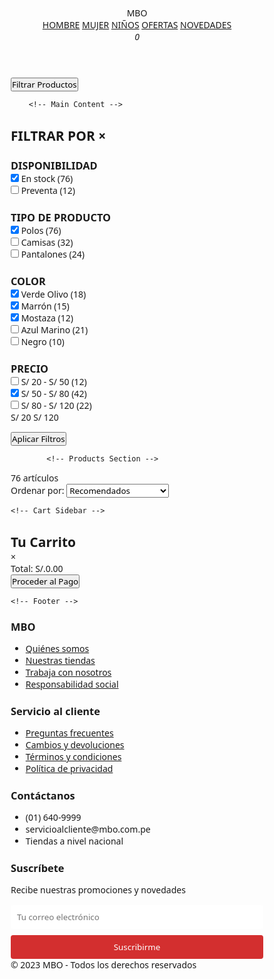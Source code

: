 <!DOCTYPE html>
<html lang="es">
<head>
    <meta charset="UTF-8">
    <meta name="viewport" content="width=device-width, initial-scale=1.0">
    <title>Polos Básicos Hombre - MBO</title>
    <link rel="stylesheet" href="https://cdnjs.cloudflare.com/ajax/libs/font-awesome/6.4.0/css/all.min.css">
    <style>
        * {
            margin: 0;
            padding: 0;
            box-sizing: border-box;
            font-family: 'Segoe UI', Tahoma, Geneva, Verdana, sans-serif;
        }
        
   body {
            background-color: #f8f9fa;
            color: #333;
            line-height: 1.6;
        }
        
   .container {
            max-width: 1200px;
            margin: 0 auto;
            padding: 20px;
        }
        
        /* Header Styles */
   header {
            background-color: #fff;
            box-shadow: 0 2px 10px rgba(0,0,0,0.1);
            padding: 15px 0;
            position: sticky;
            top: 0;
            z-index: 100;
        }
        
   .header-top {
            display: flex;
            justify-content: space-between;
            align-items: center;
            padding: 0 20px;
        }
        
   .logo {
            font-size: 28px;
            font-weight: 700;
            color: #d32f2f;
        }
        
   .nav-links {
            display: flex;
            gap: 25px;
        }
        
  .nav-links a {
            text-decoration: none;
            color: #333;
            font-weight: 500;
            position: relative;
        }
        
   .nav-links a:hover {
            color: #d32f2f;
        }
        
   .nav-links a.active::after {
            content: '';
            position: absolute;
            bottom: -5px;
            left: 0;
            width: 100%;
            height: 2px;
            background-color: #d32f2f;
        }
        
   .header-icons {
            display: flex;
            gap: 20px;
        }
        
   .header-icons i {
            font-size: 20px;
            cursor: pointer;
            position: relative;
        }
        
  .cart-count {
            position: absolute;
            top: -8px;
            right: -8px;
            background: #d32f2f;
            color: white;
            border-radius: 50%;
            width: 18px;
            height: 18px;
            font-size: 12px;
            display: flex;
            align-items: center;
            justify-content: center;
        }
        
        /* Main Content Styles */
   .main-content {
            display: flex;
            gap: 30px;
            margin-top: 30px;
        }
        
        /* Filters Section */
   .filters {
            width: 250px;
            background: #fff;
            padding: 20px;
            border-radius: 8px;
            box-shadow: 0 2px 10px rgba(0,0,0,0.05);
            height: fit-content;
            transition: transform 0.3s ease;
        }
        
   .filter-toggle {
            display: none;
            padding: 10px 15px;
            background: #d32f2f;
            color: white;
            border: none;
            border-radius: 4px;
            margin-bottom: 15px;
            cursor: pointer;
            font-weight: 600;
            width: 100%;
        }
        
   .filter-title {
            font-size: 18px;
            font-weight: 600;
            margin-bottom: 20px;
            padding-bottom: 10px;
            border-bottom: 1px solid #eee;
            display: flex;
            justify-content: space-between;
            align-items: center;
        }
        
  .close-filters {
            display: none;
            font-size: 20px;
            cursor: pointer;
        }
        
   .filter-section {
            margin-bottom: 25px;
        }
        
   .filter-section h3 {
            font-size: 14px;
            font-weight: 600;
            margin-bottom: 12px;
            color: #555;
            text-transform: uppercase;
        }
        
   .filter-options {
            display: flex;
            flex-direction: column;
            gap: 10px;
        }
        
   .filter-option {
            display: flex;
            align-items: center;
            gap: 8px;
        }
        
   .filter-option input[type="checkbox"] {
            width: 16px;
            height: 16px;
            cursor: pointer;
        }
        
  .filter-option label {
            font-size: 14px;
            cursor: pointer;
            flex: 1;
        }
        
   .price-range {
            display: flex;
            justify-content: space-between;
            margin-top: 10px;
        }
        
  .price-range span {
            font-size: 13px;
            color: #777;
        }
        
        /* Products Section */
  .products-section {
            flex: 1;
        }
        
   .products-header {
            display: flex;
            justify-content: space-between;
            align-items: center;
            margin-bottom: 20px;
            background: #fff;
            padding: 15px 20px;
            border-radius: 8px;
            box-shadow: 0 2px 10px rgba(0,0,0,0.05);
            flex-wrap: wrap;
            gap: 15px;
        }
        
  .products-count {
            font-size: 14px;
            color: #555;
        }
        
  .sort-options {
            display: flex;
            align-items: center;
            gap: 10px;
        }
        
   .sort-options select {
            padding: 8px 12px;
            border: 1px solid #ddd;
            border-radius: 4px;
            font-size: 14px;
            cursor: pointer;
        }
        
   .product-grid {
            display: grid;
            grid-template-columns: repeat(auto-fill, minmax(220px, 1fr));
            gap: 25px;
        }
        
   .product-card {
            background: #fff;
            border-radius: 8px;
            overflow: hidden;
            box-shadow: 0 2px 10px rgba(0,0,0,0.05);
            transition: transform 0.3s ease, box-shadow 0.3s ease;
            position: relative;
        }
        
   .product-card:hover {
            transform: translateY(-5px);
            box-shadow: 0 5px 15px rgba(0,0,0,0.1);
        }
        
   .product-image {
            height: 280px;
            background-color: #f5f5f5;
            display: flex;
            align-items: center;
            justify-content: center;
            position: relative;
        }
        
   .product-image img {
            max-width: 90%;
            max-height: 90%;
            object-fit: contain;
            transition: transform 0.3s ease;
        }
        
   .product-card:hover .product-image img {
            transform: scale(1.05);
        }
        
   .promo-badge {
            position: absolute;
            top: 10px;
            left: 10px;
            background-color: #d32f2f;
            color: white;
            padding: 5px 10px;
            border-radius: 4px;
            font-size: 14px;
            font-weight: 600;
        }
        
   .product-info {
            padding: 15px;
        }
        
  .product-name {
            font-size: 14px;
            color: #555;
            margin-bottom: 8px;
            height: 40px;
            overflow: hidden;
        }
        
   .product-price {
            display: flex;
            align-items: center;
            gap: 10px;
        }
        
   .current-price {
            font-size: 18px;
            font-weight: 700;
            color: #d32f2f;
        }
        
   .original-price {
            font-size: 14px;
            color: #999;
            text-decoration: line-through;
        }
        
   .product-colors {
            display: flex;
            gap: 6px;
            margin-top: 12px;
        }
        
   .color-option {
            width: 20px;
            height: 20px;
            border-radius: 50%;
            cursor: pointer;
            border: 1px solid #eee;
            position: relative;
        }
        
   .color-option.active::after {
            content: '';
            position: absolute;
            top: -3px;
            left: -3px;
            right: -3px;
            bottom: -3px;
            border: 1px solid #333;
            border-radius: 50%;
        }
        
  .color-option.olive { background-color: #556B2F; }
        .color-option.brown { background-color: #8B4513; }
        .color-option.mustard { background-color: #FFDB58; }
        .color-option.blue { background-color: #1e3c72; }
        .color-option.black { background-color: #333; }
        .color-option.red { background-color: #b22222; }
        
   .add-to-cart {
            width: 100%;
            padding: 10px;
            background-color: #333;
            color: white;
            border: none;
            border-radius: 4px;
            margin-top: 15px;
            cursor: pointer;
            font-weight: 600;
            transition: background-color 0.3s;
        }
        
   .add-to-cart:hover {
            background-color: #d32f2f;
        }
        
   .add-to-cart.added {
            background-color: #4CAF50;
        }
        
        /* Footer Styles */
   footer {
            background-color: #333;
            color: #fff;
            padding: 40px 0 20px;
            margin-top: 50px;
        }
        
  .footer-content {
            display: grid;
            grid-template-columns: repeat(4, 1fr);
            gap: 30px;
            max-width: 1200px;
            margin: 0 auto;
            padding: 0 20px;
        }
        
   .footer-column h3 {
            font-size: 18px;
            margin-bottom: 20px;
            position: relative;
            padding-bottom: 10px;
        }
        
   .footer-column h3::after {
            content: '';
            position: absolute;
            bottom: 0;
            left: 0;
            width: 40px;
            height: 2px;
            background-color: #d32f2f;
        }
        
  .footer-column ul {
            list-style: none;
        }
        
   .footer-column ul li {
            margin-bottom: 10px;
            display: flex;
            align-items: center;
            gap: 10px;
        }
        
   .footer-column ul li a {
            color: #bbb;
            text-decoration: none;
            transition: color 0.3s;
        }
        
   .footer-column ul li a:hover {
            color: #fff;
        }
        
   .social-icons {
            display: flex;
            gap: 15px;
            margin-top: 15px;
        }
        
   .social-icons a {
            display: flex;
            align-items: center;
            justify-content: center;
            width: 36px;
            height: 36px;
            background-color: #444;
            border-radius: 50%;
            color: #fff;
            transition: background-color 0.3s;
        }
        
   .social-icons a:hover {
            background-color: #d32f2f;
        }
        
   .copyright {
            text-align: center;
            padding-top: 30px;
            margin-top: 30px;
            border-top: 1px solid #444;
            color: #bbb;
            font-size: 14px;
        }
        
        /* Cart Sidebar */
   .cart-sidebar {
            position: fixed;
            top: 0;
            right: -400px;
            width: 380px;
            height: 100%;
            background: #fff;
            box-shadow: -2px 0 10px rgba(0,0,0,0.1);
            z-index: 1000;
            transition: right 0.4s ease;
            padding: 20px;
            overflow-y: auto;
        }
        
   .cart-sidebar.active {
            right: 0;
        }
        
   .cart-header {
            display: flex;
            justify-content: space-between;
            align-items: center;
            padding-bottom: 15px;
            border-bottom: 1px solid #eee;
            margin-bottom: 20px;
        }
        
   .close-cart {
            font-size: 24px;
            cursor: pointer;
            color: #333;
        }
        
  .cart-items {
            display: flex;
            flex-direction: column;
            gap: 15px;
        }
        
  .cart-item {
            display: flex;
            gap: 15px;
            padding-bottom: 15px;
            border-bottom: 1px solid #eee;
        }
        
  .cart-item-img {
            width: 80px;
            height: 100px;
            background: #f5f5f5;
            display: flex;
            align-items: center;
            justify-content: center;
            border-radius: 4px;
        }
        
   .cart-item-img img {
            max-width: 90%;
            max-height: 90%;
        }
        
   .cart-item-info {
            flex: 1;
        }
        
   .cart-item-name {
            font-size: 14px;
            margin-bottom: 5px;
        }
        
  .cart-item-price {
            font-weight: 600;
            color: #d32f2f;
            margin-bottom: 8px;
        }
        
  .cart-item-actions {
            display: flex;
            align-items: center;
            gap: 10px;
        }
        
   .cart-item-quantity {
            display: flex;
            align-items: center;
            border: 1px solid #ddd;
            border-radius: 4px;
            overflow: hidden;
        }
        
  .quantity-btn {
            width: 30px;
            height: 30px;
            background: #f5f5f5;
            border: none;
            cursor: pointer;
            font-size: 16px;
        }
        
  .quantity-input {
            width: 40px;
            height: 30px;
            border: none;
            text-align: center;
            font-size: 14px;
        }
        
  .remove-item {
            color: #d32f2f;
            background: none;
            border: none;
            cursor: pointer;
            font-size: 14px;
        }
        
  .cart-total {
            margin-top: 20px;
            padding-top: 15px;
            border-top: 1px solid #eee;
            display: flex;
            justify-content: space-between;
            font-size: 18px;
            font-weight: 600;
        }
        
  .checkout-btn {
            width: 100%;
            padding: 12px;
            background: #d32f2f;
            color: white;
            border: none;
            border-radius: 4px;
            margin-top: 20px;
            font-weight: 600;
            cursor: pointer;
            transition: background 0.3s;
        }
        
  .checkout-btn:hover {
            background: #b71c1c;
        }
        
        /* Responsive Styles */
   @media (max-width: 992px) {
            .main-content {
                flex-direction: column;
            }
            
   .filters {
                width: 100%;
                position: fixed;
                top: 0;
                left: -100%;
                height: 100vh;
                z-index: 1000;
                overflow-y: auto;
                padding-top: 60px;
            }
            
  .filters.active {
                left: 0;
            }
            
   .filter-toggle {
                display: block;
            }
            
   .close-filters {
                display: block;
            }
            
  .footer-content {
                grid-template-columns: repeat(2, 1fr);
            }
        }
        
   @media (max-width: 768px) {
            .product-grid {
                grid-template-columns: repeat(2, 1fr);
            }
            
   .nav-links {
                display: none;
            }
            
  .header-top {
                flex-wrap: wrap;
                gap: 15px;
            }
            
   .cart-sidebar {
                width: 100%;
                right: -100%;
            }
        }
        
   @media (max-width: 576px) {
            .product-grid {
                grid-template-columns: 1fr;
            }
            
   .footer-content {
                grid-template-columns: 1fr;
            }
            
  .products-header {
                flex-direction: column;
                align-items: flex-start;
            }
        }
   </style>
</head>
<body>
    <!-- Header -->
    <header>
        <div class="header-top">
            <div class="logo">MBO</div>
            <div class="nav-links">
                <a href="#">HOMBRE</a>
                <a href="#">MUJER</a>
                <a href="#">NIÑOS</a>
                <a href="#" class="active">OFERTAS</a>
                <a href="#">NOVEDADES</a>
            </div>
            <div class="header-icons">
                <i class="fas fa-search"></i>
                <i class="fas fa-user"></i>
                <i class="fas fa-shopping-bag" id="cart-icon">
                    <span class="cart-count">0</span>
                </i>
            </div>
        </div>
    </header>

  <div class="container">
        <button class="filter-toggle" id="filterToggle">
            <i class="fas fa-filter"></i> Filtrar Productos
        </button>
        
        <!-- Main Content -->
   <div class="main-content">
            <!-- Filters Section -->
            <aside class="filters" id="filters">
                <h2 class="filter-title">
                    FILTRAR POR
                    <span class="close-filters" id="closeFilters">&times;</span>
                </h2>
                
   <div class="filter-section">
                    <h3>DISPONIBILIDAD</h3>
                    <div class="filter-options">
                        <div class="filter-option">
                            <input type="checkbox" id="stock" class="filter-check" data-filter="availability" value="stock" checked>
                            <label for="stock">En stock (76)</label>
                        </div>
                        <div class="filter-option">
                            <input type="checkbox" id="preorder" class="filter-check" data-filter="availability" value="preorder">
                            <label for="preorder">Preventa (12)</label>
                        </div>
                    </div>
                </div>
                
  <div class="filter-section">
                    <h3>TIPO DE PRODUCTO</h3>
                    <div class="filter-options">
                        <div class="filter-option">
                            <input type="checkbox" id="polo" class="filter-check" data-filter="type" value="polo" checked>
                            <label for="polo">Polos (76)</label>
                        </div>
                        <div class="filter-option">
                            <input type="checkbox" id="camisa" class="filter-check" data-filter="type" value="camisa">
                            <label for="camisa">Camisas (32)</label>
                        </div>
                        <div class="filter-option">
                            <input type="checkbox" id="pantalon" class="filter-check" data-filter="type" value="pantalon">
                            <label for="pantalon">Pantalones (24)</label>
                        </div>
                    </div>
                </div>
                
   <div class="filter-section">
                    <h3>COLOR</h3>
                    <div class="filter-options">
                        <div class="filter-option">
                            <input type="checkbox" id="verde" class="filter-check" data-filter="color" value="olive" checked>
                            <label for="verde">Verde Olivo (18)</label>
                        </div>
                        <div class="filter-option">
                            <input type="checkbox" id="marron" class="filter-check" data-filter="color" value="brown" checked>
                            <label for="marron">Marrón (15)</label>
                        </div>
                        <div class="filter-option">
                            <input type="checkbox" id="mostaza" class="filter-check" data-filter="color" value="mustard" checked>
                            <label for="mostaza">Mostaza (12)</label>
                        </div>
                        <div class="filter-option">
                            <input type="checkbox" id="azul" class="filter-check" data-filter="color" value="blue">
                            <label for="azul">Azul Marino (21)</label>
                        </div>
                        <div class="filter-option">
                            <input type="checkbox" id="negro" class="filter-check" data-filter="color" value="black">
                            <label for="negro">Negro (10)</label>
                        </div>
                    </div>
                </div>
                
   <div class="filter-section">
                    <h3>PRECIO</h3>
                    <div class="filter-options">
                        <div class="filter-option">
                            <input type="checkbox" id="price1" class="filter-check" data-filter="price" value="price1">
                            <label for="price1">S/ 20 - S/ 50 (12)</label>
                        </div>
                        <div class="filter-option">
                            <input type="checkbox" id="price2" class="filter-check" data-filter="price" value="price2" checked>
                            <label for="price2">S/ 50 - S/ 80 (42)</label>
                        </div>
                        <div class="filter-option">
                            <input type="checkbox" id="price3" class="filter-check" data-filter="price" value="price3">
                            <label for="price3">S/ 80 - S/ 120 (22)</label>
                        </div>
                    </div>
                    <div class="price-range">
                        <span>S/ 20</span>
                        <span>S/ 120</span>
                    </div>
                </div>
                
  <button class="add-to-cart" id="applyFilters">Aplicar Filtros</button>
            </aside>
            
            <!-- Products Section -->
  <section class="products-section">
                <div class="products-header">
                    <div class="products-count">76 artículos</div>
                    <div class="sort-options">
                        <label for="sort">Ordenar por:</label>
                        <select id="sort">
                            <option value="default">Recomendados</option>
                            <option value="price_asc">Precio: Menor a Mayor</option>
                            <option value="price_desc">Precio: Mayor a Menor</option>
                            <option value="newest">Novedades</option>
                            <option value="bestseller">Más vendidos</option>
                        </select>
                    </div>
                </div>
                
  <div class="product-grid" id="productGrid">
                    <!-- Products will be dynamically inserted here -->
                </div>
            </section>
        </div>
    </div>
    
    <!-- Cart Sidebar -->
 <div class="cart-sidebar" id="cartSidebar">
        <div class="cart-header">
            <h2>Tu Carrito</h2>
            <span class="close-cart" id="closeCart">&times;</span>
        </div>
        <div class="cart-items" id="cartItems">
            <!-- Cart items will be dynamically inserted here -->
        </div>
        <div class="cart-total">
            <span>Total:</span>
            <span id="cartTotal">S/.0.00</span>
        </div>
        <button class="checkout-btn">Proceder al Pago</button>
    </div>
    
    <!-- Footer -->
  <footer>
        <div class="footer-content">
            <div class="footer-column">
                <h3>MBO</h3>
                <ul>
                    <li><a href="#">Quiénes somos</a></li>
                    <li><a href="#">Nuestras tiendas</a></li>
                    <li><a href="#">Trabaja con nosotros</a></li>
                    <li><a href="#">Responsabilidad social</a></li>
                </ul>
            </div>
            
   <div class="footer-column">
                <h3>Servicio al cliente</h3>
                <ul>
                    <li><a href="#">Preguntas frecuentes</a></li>
                    <li><a href="#">Cambios y devoluciones</a></li>
                    <li><a href="#">Términos y condiciones</a></li>
                    <li><a href="#">Política de privacidad</a></li>
                </ul>
            </div>
            
   <div class="footer-column">
                <h3>Contáctanos</h3>
                <ul>
                    <li><i class="fas fa-phone"></i> (01) 640-9999</li>
                    <li><i class="fas fa-envelope"></i> servicioalcliente@mbo.com.pe</li>
                    <li><i class="fas fa-map-marker-alt"></i> Tiendas a nivel nacional</li>
                </ul>
                <div class="social-icons">
                    <a href="#"><i class="fab fa-facebook-f"></i></a>
                    <a href="#"><i class="fab fa-instagram"></i></a>
                    <a href="#"><i class="fab fa-youtube"></i></a>
                    <a href="#"><i class="fab fa-tiktok"></i></a>
                </div>
            </div>
            
   <div class="footer-column">
                <h3>Suscríbete</h3>
                <p>Recibe nuestras promociones y novedades</p>
                <form style="margin-top: 15px;">
                    <input type="email" placeholder="Tu correo electrónico" style="width: 100%; padding: 10px; margin-bottom: 10px; border-radius: 4px; border: none;">
                    <button type="submit" style="width: 100%; padding: 10px; background-color: #d32f2f; color: white; border: none; border-radius: 4px; cursor: pointer;">Suscribirme</button>
                </form>
            </div>
        </div>
        
  <div class="copyright">
            © 2023 MBO - Todos los derechos reservados
        </div>
    </footer>
    
   <script>
        // Product data
        const products = [
            {
                id: 1,
                name: "FOLO MANGA CORTA BASICO CUELLO RE-DONDO VERDE OLIVO 0125",
                price: 79.00,
                promo: "3 x 7,00",
                colors: ["olive", "brown", "mustard"],
                colorNames: ["Verde Olivo", "Marrón", "Mostaza"],
                type: "polo",
                availability: "stock",
                color: "olive",
                priceRange: "price2",
                image: "data:image/svg+xml,%3Csvg xmlns='http://www.w3.org/2000/svg' width='200' height='200' viewBox='0 0 200 200'%3E%3Crect width='200' height='200' fill='%23f5f5f5'/%3E%3Cpath d='M60,50 L140,50 L160,80 L160,170 L40,170 L40,80 Z' fill='%23556B2F'/%3E%3Ccircle cx='100' cy='90' r='20' fill='white'/%3E%3C/svg%3E"
            },
            {
                id: 2,
                name: "FOLO MANGA CORTA BASICO CUELLO RE-DONDO MARRON 0125",
                price: 79.00,
                promo: "3 x 6,00",
                colors: ["olive", "brown", "mustard"],
                colorNames: ["Verde Olivo", "Marrón", "Mostaza"],
                type: "polo",
                availability: "stock",
                color: "brown",
                priceRange: "price2",
                image: "data:image/svg+xml,%3Csvg xmlns='http://www.w3.org/2000/svg' width='200' height='200' viewBox='0 0 200 200'%3E%3Crect width='200' height='200' fill='%23f5f5f5'/%3E%3Cpath d='M60,50 L140,50 L160,80 L160,170 L40,170 L40,80 Z' fill='%238B4513'/%3E%3Ccircle cx='100' cy='90' r='20' fill='white'/%3E%3C/svg%3E"
            },
            {
                id: 3,
                name: "FOLO MANGA CORTA BASICO CUELLO RE-DONDO MOSTAZA 0125",
                price: 79.00,
                promo: "3 x 6,00",
                colors: ["olive", "brown", "mustard"],
                colorNames: ["Verde Olivo", "Marrón", "Mostaza"],
                type: "polo",
                availability: "stock",
                color: "mustard",
                priceRange: "price2",
                image: "data:image/svg+xml,%3Csvg xmlns='http://www.w3.org/2000/svg' width='200' height='200' viewBox='0 0 200 200'%3E%3Crect width='200' height='200' fill='%23f5f5f5'/%3E%3Cpath d='M60,50 L140,50 L160,80 L160,170 L40,170 L40,80 Z' fill='%23FFDB58'/%3E%3Ccircle cx='100' cy='90' r='20' fill='white'/%3E%3C/svg%3E"
            },
            {
                id: 4,
                name: "FOLO MANGA CORTA BASICO CUELLO RE-DONDO AZUL MARINO 0125",
                price: 79.00,
                promo: "3 x 7,00",
                colors: ["olive", "blue", "mustard"],
                colorNames: ["Verde Olivo", "Azul Marino", "Mostaza"],
                type: "polo",
                availability: "stock",
                color: "blue",
                priceRange: "price2",
                image: "data:image/svg+xml,%3Csvg xmlns='http://www.w3.org/2000/svg' width='200' height='200' viewBox='0 0 200 200'%3E%3Crect width='200' height='200' fill='%23f5f5f5'/%3E%3Cpath d='M60,50 L140,50 L160,80 L160,170 L40,170 L40,80 Z' fill='%231e3c72'/%3E%3Ccircle cx='100' cy='90' r='20' fill='white'/%3E%3C/svg%3E"
            },
            {
                id: 5,
                name: "FOLO MANGA CORTA BASICO CUELLO RE-DONDO NEGRO 0125",
                price: 79.00,
                promo: "3 x 7,00",
                colors: ["black", "brown", "mustard"],
                colorNames: ["Negro", "Marrón", "Mostaza"],
                type: "polo",
                availability: "stock",
                color: "black",
                priceRange: "price2",
                image: "data:image/svg+xml,%3Csvg xmlns='http://www.w3.org/2000/svg' width='200' height='200' viewBox='0 0 200 200'%3E%3Crect width='200' height='200' fill='%23f5f5f5'/%3E%3Cpath d='M60,50 L140,50 L160,80 L160,170 L40,170 L40,80 Z' fill='%23333'/%3E%3Ccircle cx='100' cy='90' r='20' fill='white'/%3E%3C/svg%3E"
            },
            {
                id: 6,
                name: "FOLO MANGA CORTA BASICO CUELLO RE-DONDO ROJO 0125",
                price: 79.00,
                promo: "3 x 7,00",
                colors: ["red", "olive", "mustard"],
                colorNames: ["Rojo", "Verde Olivo", "Mostaza"],
                type: "polo",
                availability: "stock",
                color: "red",
                priceRange: "price2",
                image: "data:image/svg+xml,%3Csvg xmlns='http://www.w3.org/2000/svg' width='200' height='200' viewBox='0 0 200 200'%3E%3Crect width='200' height='200' fill='%23f5f5f5'/%3E%3Cpath d='M60,50 L140,50 L160,80 L160,170 L40,170 L40,80 Z' fill='%23b22222'/%3E%3Ccircle cx='100' cy='90' r='20' fill='white'/%3E%3C/svg%3E"
            },
            {
                id: 7,
                name: "CAMISA MANGA LARGA CUADROS AZUL Y BLANCO",
                price: 99.00,
                promo: "2 x 85,00",
                colors: ["blue", "white"],
                colorNames: ["Azul Marino", "Blanco"],
                type: "camisa",
                availability: "stock",
                color: "blue",
                priceRange: "price3",
                image: "data:image/svg+xml,%3Csvg xmlns='http://www.w3.org/2000/svg' width='200' height='200' viewBox='0 0 200 200'%3E%3Crect width='200' height='200' fill='%23f5f5f5'/%3E%3Cpath d='M60,50 L140,50 L160,80 L160,170 L40,170 L40,80 Z' fill='%231e3c72'/%3E%3Crect x='60' y='80' width='80' height='90' fill='white'/%3E%3C/svg%3E"
            },
            {
                id: 8,
                name: "PANTALÓN JEANS SLIM FIT AZUL OSCURO",
                price: 129.00,
                promo: "",
                colors: ["blue"],
                colorNames: ["Azul Marino"],
                type: "pantalon",
                availability: "preorder",
                color: "blue",
                priceRange: "price3",
                image: "data:image/svg+xml,%3Csvg xmlns='http://www.w3.org/2000/svg' width='200' height='200' viewBox='0 0 200 200'%3E%3Crect width='200' height='200' fill='%23f5f5f5'/%3E%3Cpath d='M80,50 L120,50 L140,150 L60,150 Z' fill='%231e3c72'/%3E%3C/svg%3E"
            }
        ];

        // Shopping cart
        let cart = [];
        
        // DOM elements
        const productGrid = document.getElementById('productGrid');
        const filterToggle = document.getElementById('filterToggle');
        const filters = document.getElementById('filters');
        const closeFilters = document.getElementById('closeFilters');
        const applyFiltersBtn = document.getElementById('applyFilters');
        const sortSelect = document.getElementById('sort');
        const cartIcon = document.getElementById('cart-icon');
        const cartSidebar = document.getElementById('cartSidebar');
        const closeCart = document.getElementById('closeCart');
        const cartItems = document.getElementById('cartItems');
        const cartTotal = document.getElementById('cartTotal');
        const cartCount = document.querySelector('.cart-count');
        const filterChecks = document.querySelectorAll('.filter-check');
        
        // Filter state
        const filterState = {
            availability: ['stock'],
            type: ['polo'],
            color: ['olive', 'brown', 'mustard'],
            price: ['price2']
        };
        
        // Initialize the page
        function init() {
            renderProducts(products);
            setupEventListeners();
            updateCartCount();
        }
        
        // Set up event listeners
        function setupEventListeners() {
            // Filter toggle
            filterToggle.addEventListener('click', () => {
                filters.classList.add('active');
            });
            
            closeFilters.addEventListener('click', () => {
                filters.classList.remove('active');
            });
            
            // Apply filters
            applyFiltersBtn.addEventListener('click', applyFilters);
            
            // Sort products
            sortSelect.addEventListener('change', sortProducts);
            
            // Cart functionality
            cartIcon.addEventListener('click', () => {
                cartSidebar.classList.add('active');
                renderCartItems();
            });
            
            closeCart.addEventListener('click', () => {
                cartSidebar.classList.remove('active');
            });
            
            // Filter checkboxes
            filterChecks.forEach(check => {
                check.addEventListener('change', updateFilterState);
            });
        }
        
        // Update filter state based on checkboxes
        function updateFilterState() {
            filterChecks.forEach(check => {
                const filterType = check.dataset.filter;
                const value = check.value;
                
                if (check.checked) {
                    if (!filterState[filterType].includes(value)) {
                        filterState[filterType].push(value);
                    }
                } else {
                    const index = filterState[filterType].indexOf(value);
                    if (index > -1) {
                        filterState[filterType].splice(index, 1);
                    }
                }
            });
        }
        
        // Apply filters to products
        function applyFilters() {
            const filteredProducts = products.filter(product => {
                // Availability filter
                if (filterState.availability.length > 0 && !filterState.availability.includes(product.availability)) {
                    return false;
                }
                
                // Type filter
                if (filterState.type.length > 0 && !filterState.type.includes(product.type)) {
                    return false;
                }
                
                // Color filter
                if (filterState.color.length > 0 && !filterState.color.includes(product.color)) {
                    return false;
                }
                
                // Price filter
                if (filterState.price.length > 0 && !filterState.price.includes(product.priceRange)) {
                    return false;
                }
                
                return true;
            });
            
            renderProducts(filteredProducts);
            document.querySelector('.products-count').textContent = `${filteredProducts.length} artículos`;
            filters.classList.remove('active');
        }
        
        // Sort products
        function sortProducts() {
            const sortValue = sortSelect.value;
            let sortedProducts = [...products];
            
            switch(sortValue) {
                case 'price_asc':
                    sortedProducts.sort((a, b) => a.price - b.price);
                    break;
                case 'price_desc':
                    sortedProducts.sort((a, b) => b.price - a.price);
                    break;
                case 'newest':
                    // Simulate newest by ID (higher ID is newer)
                    sortedProducts.sort((a, b) => b.id - a.id);
                    break;
                case 'bestseller':
                    // Simulate bestsellers by random
                    sortedProducts.sort(() => Math.random() - 0.5);
                    break;
            }
            
            renderProducts(sortedProducts);
        }
        
        // Render products to the grid
        function renderProducts(productsToRender) {
            productGrid.innerHTML = '';
            
            productsToRender.forEach(product => {
                const productCard = document.createElement('div');
                productCard.className = 'product-card';
                productCard.innerHTML = `
                    <div class="product-image">
                        ${product.promo ? `<div class="promo-badge">${product.promo}</div>` : ''}
                        <img src="${product.image}" alt="${product.name}">
                    </div>
                    <div class="product-info">
                        <div class="product-name">${product.name}</div>
                        <div class="product-price">
                            <span class="current-price">S/.${product.price.toFixed(2)}</span>
                        </div>
                        <div class="product-colors">
                            ${product.colors.map((color, index) => `
                                <div class="color-option ${color} ${color === product.color ? 'active' : ''}" 
                                     data-product="${product.id}" 
                                     data-color="${color}" 
                                     title="${product.colorNames[index]}"></div>
                            `).join('')}
                        </div>
                        <button class="add-to-cart" data-id="${product.id}">Añadir al carrito</button>
                    </div>
                `;
                productGrid.appendChild(productCard);
            });
            
            // Add event listeners to new elements
            document.querySelectorAll('.add-to-cart').forEach(button => {
                button.addEventListener('click', addToCart);
            });
            
            document.querySelectorAll('.color-option').forEach(color => {
                color.addEventListener('click', changeProductColor);
            });
        }
        
        // Change product color
        function changeProductColor(e) {
            const colorOption = e.target;
            const productId = parseInt(colorOption.dataset.product);
            const color = colorOption.dataset.color;
            
            // Remove active class from all color options for this product
            const productCard = colorOption.closest('.product-card');
            productCard.querySelectorAll('.color-option').forEach(option => {
                option.classList.remove('active');
            });
            
            // Add active class to selected color
            colorOption.classList.add('active');
            
            // Update product image (in a real app, this would fetch a new image)
            const productImage = productCard.querySelector('.product-image img');
            const product = products.find(p => p.id === productId);
            
            // Simulate color change by adjusting the image
            if (color === 'olive') {
                productImage.style.filter = 'hue-rotate(100deg)';
            } else if (color === 'brown') {
                productImage.style.filter = 'hue-rotate(200deg)';
            } else if (color === 'mustard') {
                productImage.style.filter = 'hue-rotate(300deg)';
            } else if (color === 'blue') {
                productImage.style.filter = 'hue-rotate(180deg)';
            } else if (color === 'black') {
                productImage.style.filter = 'grayscale(100%) brightness(30%)';
            } else if (color === 'red') {
                productImage.style.filter = 'hue-rotate(0deg)';
            }
        }
        
        // Add product to cart
        function addToCart(e) {
            const button = e.target;
            const productId = parseInt(button.dataset.id);
            const product = products.find(p => p.id === productId);
            
            // Check if product is already in cart
            const existingItem = cart.find(item => item.id === productId);
            
            if (existingItem) {
                existingItem.quantity++;
            } else {
                cart.push({
                    id: product.id,
                    name: product.name,
                    price: product.price,
                    image: product.image,
                    quantity: 1
                });
            }
            
            // Update button state
            button.textContent = '✓ Añadido';
            button.classList.add('added');
            
            setTimeout(() => {
                button.textContent = 'Añadir al carrito';
                button.classList.remove('added');
            }, 2000);
            
            updateCartCount();
            
            // Show cart sidebar if not already open
            if (!cartSidebar.classList.contains('active')) {
                cartSidebar.classList.add('active');
                renderCartItems();
            } else {
                renderCartItems();
            }
        }
        
        // Render cart items
        function renderCartItems() {
            cartItems.innerHTML = '';
            
            if (cart.length === 0) {
                cartItems.innerHTML = '<p>Tu carrito está vacío</p>';
                cartTotal.textContent = 'S/.0.00';
                return;
            }
            
            let total = 0;
            
            cart.forEach(item => {
                const itemTotal = item.price * item.quantity;
                total += itemTotal;
                
                const cartItem = document.createElement('div');
                cartItem.className = 'cart-item';
                cartItem.innerHTML = `
                    <div class="cart-item-img">
                        <img src="${item.image}" alt="${item.name}">
                    </div>
                    <div class="cart-item-info">
                        <div class="cart-item-name">${item.name}</div>
                        <div class="cart-item-price">S/.${item.price.toFixed(2)}</div>
                        <div class="cart-item-actions">
                            <div class="cart-item-quantity">
                                <button class="quantity-btn minus" data-id="${item.id}">-</button>
                                <input type="text" class="quantity-input" value="${item.quantity}" readonly>
                                <button class="quantity-btn plus" data-id="${item.id}">+</button>
                            </div>
                            <button class="remove-item" data-id="${item.id}">
                                <i class="fas fa-trash"></i>
                            </button>
                        </div>
                    </div>
                `;
                cartItems.appendChild(cartItem);
            });
            
            cartTotal.textContent = `S/.${total.toFixed(2)}`;
            
            // Add event listeners to quantity buttons
            document.querySelectorAll('.quantity-btn.minus').forEach(btn => {
                btn.addEventListener('click', decreaseQuantity);
            });
            
            document.querySelectorAll('.quantity-btn.plus').forEach(btn => {
                btn.addEventListener('click', increaseQuantity);
            });
            
            document.querySelectorAll('.remove-item').forEach(btn => {
                btn.addEventListener('click', removeFromCart);
            });
        }
        
        // Decrease item quantity
        function decreaseQuantity(e) {
            const productId = parseInt(e.target.dataset.id);
            const item = cart.find(item => item.id === productId);
            
            if (item.quantity > 1) {
                item.quantity--;
            } else {
                cart = cart.filter(item => item.id !== productId);
            }
            
            renderCartItems();
            updateCartCount();
        }
        
        // Increase item quantity
        function increaseQuantity(e) {
            const productId = parseInt(e.target.dataset.id);
            const item = cart.find(item => item.id === productId);
            item.quantity++;
            renderCartItems();
            updateCartCount();
        }
        
        // Remove item from cart
        function removeFromCart(e) {
            const productId = parseInt(e.target.closest('.remove-item').dataset.id);
            cart = cart.filter(item => item.id !== productId);
            renderCartItems();
            updateCartCount();
        }
        
        // Update cart count in header
        function updateCartCount() {
            const count = cart.reduce((total, item) => total + item.quantity, 0);
            cartCount.textContent = count;
        }
        
        // Initialize the application
        init();
    </script>
</body>
</html>
